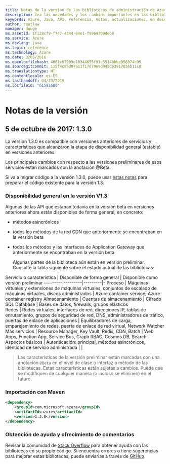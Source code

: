 ```yaml
---
title: Notas de la versión de las bibliotecas de administración de Azure para Java | Microsoft Docs
description: Vea las novedades y los cambios importantes en las bibliotecas de administración de Azure para Java
keywords: Azure, Java, API, referencia, notas, actualizaciones, en desuso
author: routlaw
manager: douge
ms.assetid: 1f128cf9-f747-4344-84e1-f9964709deb8
ms.service: Azure
ms.devlang: java
ms.topic: reference
ms.technology: Azure
ms.date: 3/06/2016
ms.openlocfilehash: 4681e07993e18344655f91e35148bbe956974e95
ms.sourcegitcommit: 115f4c8ad07a11f17d79e9d945d63917836b11c8
ms.translationtype: HT
ms.contentlocale: es-ES
ms.lasthandoff: 04/23/2019
ms.locfileid: "61592600"
---
```

# <a name="release-notes"></a>Notas de la versión 

## <a name="october-5-2017---130"></a>5 de octubre de 2017: 1.3.0 

La versión 1.3.0 es compatible con versiones anteriores de servicios y características que alcanzaron la etapa de disponibilidad general (estable) en versiones anteriores.

Los principales cambios con respecto a las versiones preliminares de esos servicios están marcados con la anotación @Beta.

Si va a migrar código a la versión 1.3.0, puede usar [estas notas](https://github.com/Azure/azure-sdk-for-java/blob/master/notes/prepare-for-1.3.0.md) para preparar el código existente para la versión 1.3.

### <a name="generally-availabile-in-v13"></a>Disponibilidad general en la versión V1.3

Algunas de las API que estaban todavía en la versión beta en versiones anteriores ahora están disponibles de forma general, en concreto:

- métodos asincrónicos
- todos los métodos de la red CDN que anteriormente se encontraban en la versión beta
- todos los métodos y las interfaces de Application Gateway que anteriormente se encontraban en la versión beta

  Algunas partes de la biblioteca aún están en versión preliminar. Consulte la tabla siguiente sobre el estado actual de las bibliotecas:

Servicio o característica | Disponible de forma general | Disponible como versión preliminar 
---------|---------|---------|-
Proceso  | Máquinas virtuales y extensiones de máquinas virtuales, conjuntos de escalado de máquinas virtuales, discos administrados   | Azure container service, Azure container registry 
Almacenamiento   |  Cuentas de almacenamiento       |    Cifrado     
SQL Database  | Bases de datos, firewalls, grupos elásticos              
Redes    |  Redes virtuales, interfaces de red, direcciones IP, tablas de enrutamiento, grupos de seguridad de red, DNS, administradores de tráfico, puertas de enlace de aplicaciones  |    Equilibradores de carga, emparejamiento de redes, puerta de enlace de red virtual, Network Watcher 
Más servicios    |  Resource Manager, Key Vault, Redis, CDN, Batch       |  Web Apps, Function App, Service Bus, Graph RBAC, Cosmos DB, Search  
Aspectos básicos     |   Autenticación: principal, métodos asincrónicos, identidad de servicio administrada      |      |

> Las características de la versión preliminar están marcadas con una anotación `@Beta` en el nivel de clase o interfaz o método de las bibliotecas. Estas características están sujetas a cambios. Puede que se modifiquen de cualquier manera (o incluso se eliminen) en el futuro.

### <a name="import-with-maven"></a>Importación con Maven

```XML
<dependency>
    <groupId>com.microsoft.azure</groupId>
    <artifactId>azure</artifactId>
    <version>1.3.0</version>
</dependency>
```

### <a name="get-help-and-give-feedback"></a>Obtención de ayuda y ofrecimiento de comentarios

Revisar la comunidad de [Stack Overflow](http://stackoverflow.com/questions/tagged/azure-java-sdk) para obtener ayuda con las bibliotecas en su propio código. Si encuentra errores o tiene sugerencias para mejorar estas bibliotecas, puede enviarlas a través de [GitHub](https://github.com/Azure/azure-sdk-for-java/issues).



